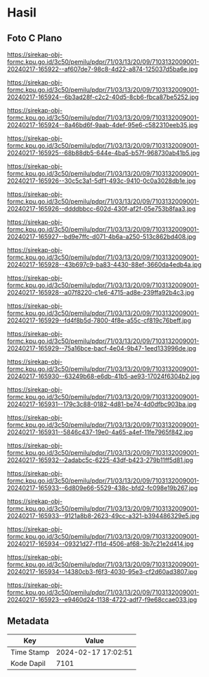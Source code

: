 # Hasil

## Foto C Plano

https://sirekap-obj-formc.kpu.go.id/3c50/pemilu/pdpr/71/03/13/20/09/7103132009001-20240217-165922--af607de7-98c8-4d22-a874-125037d5ba6e.jpg

https://sirekap-obj-formc.kpu.go.id/3c50/pemilu/pdpr/71/03/13/20/09/7103132009001-20240217-165924--6b3ad28f-c2c2-40d5-8cb6-fbca87be5252.jpg

https://sirekap-obj-formc.kpu.go.id/3c50/pemilu/pdpr/71/03/13/20/09/7103132009001-20240217-165924--8a46bd6f-9aab-4def-95e6-c582310eeb35.jpg

https://sirekap-obj-formc.kpu.go.id/3c50/pemilu/pdpr/71/03/13/20/09/7103132009001-20240217-165925--68b88db5-644e-4ba5-b57f-968730ab41b5.jpg

https://sirekap-obj-formc.kpu.go.id/3c50/pemilu/pdpr/71/03/13/20/09/7103132009001-20240217-165926--30c5c3a1-5df1-493c-9410-0c0a3028db1e.jpg

https://sirekap-obj-formc.kpu.go.id/3c50/pemilu/pdpr/71/03/13/20/09/7103132009001-20240217-165926--ddddbbcc-602d-430f-af2f-05e753b8faa3.jpg

https://sirekap-obj-formc.kpu.go.id/3c50/pemilu/pdpr/71/03/13/20/09/7103132009001-20240217-165927--bd9e7ffc-d071-4b6a-a250-513c862bd408.jpg

https://sirekap-obj-formc.kpu.go.id/3c50/pemilu/pdpr/71/03/13/20/09/7103132009001-20240217-165928--43b697c9-ba83-4430-88ef-3660da4edb4a.jpg

https://sirekap-obj-formc.kpu.go.id/3c50/pemilu/pdpr/71/03/13/20/09/7103132009001-20240217-165928--a07f8220-c1e6-4715-ad8e-239ffa92b4c3.jpg

https://sirekap-obj-formc.kpu.go.id/3c50/pemilu/pdpr/71/03/13/20/09/7103132009001-20240217-165929--fd4f8b5d-7800-4f8e-a55c-cf819c76beff.jpg

https://sirekap-obj-formc.kpu.go.id/3c50/pemilu/pdpr/71/03/13/20/09/7103132009001-20240217-165929--75a16bce-bacf-4e04-9b47-1eed133996de.jpg

https://sirekap-obj-formc.kpu.go.id/3c50/pemilu/pdpr/71/03/13/20/09/7103132009001-20240217-165930--63249b68-e6db-41b5-ae93-17024f6304b2.jpg

https://sirekap-obj-formc.kpu.go.id/3c50/pemilu/pdpr/71/03/13/20/09/7103132009001-20240217-165931--179c3c88-0182-4d81-be74-4d0dfbc903ba.jpg

https://sirekap-obj-formc.kpu.go.id/3c50/pemilu/pdpr/71/03/13/20/09/7103132009001-20240217-165931--5846c437-19e0-4a65-a4ef-11fe7965f842.jpg

https://sirekap-obj-formc.kpu.go.id/3c50/pemilu/pdpr/71/03/13/20/09/7103132009001-20240217-165932--2adabc5c-6225-43df-b423-279b11ff5d81.jpg

https://sirekap-obj-formc.kpu.go.id/3c50/pemilu/pdpr/71/03/13/20/09/7103132009001-20240217-165933--6d809e66-5529-438c-bfd2-fc098e19b267.jpg

https://sirekap-obj-formc.kpu.go.id/3c50/pemilu/pdpr/71/03/13/20/09/7103132009001-20240217-165933--9121a8b8-2623-49cc-a321-b394486329e5.jpg

https://sirekap-obj-formc.kpu.go.id/3c50/pemilu/pdpr/71/03/13/20/09/7103132009001-20240217-165934--09321d27-f11d-4506-af68-3b7c21e2d414.jpg

https://sirekap-obj-formc.kpu.go.id/3c50/pemilu/pdpr/71/03/13/20/09/7103132009001-20240217-165934--14380cb3-f6f3-4030-95e3-cf2d60ad3807.jpg

https://sirekap-obj-formc.kpu.go.id/3c50/pemilu/pdpr/71/03/13/20/09/7103132009001-20240217-165923--e9460d24-1138-4722-adf7-f9e68ccae033.jpg


## Metadata

| Key        | Value               |
| ---------- | ------------------- |
| Time Stamp | 2024-02-17 17:02:51 |
| Kode Dapil | 7101                |



